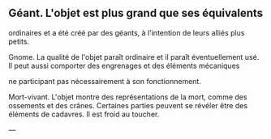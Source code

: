 ## Géant. L'objet est plus grand que ses équivalents

ordinaires et a été créé par des géants, à l'intention
de leurs alliés plus petits.

Gnome. La qualité de l'objet paraît ordinaire et il
paraît éventuellement usé. Il peut aussi comporter
des engrenages et des éléments mécaniques

ne participant pas nécessairement à son
fonctionnement.

Mort-vivant. L'objet montre des représentations
de la mort, comme des ossements et des crânes.
Certaines parties peuvent se révéler être des
éléments de cadavres. Il est froid au toucher.

—
